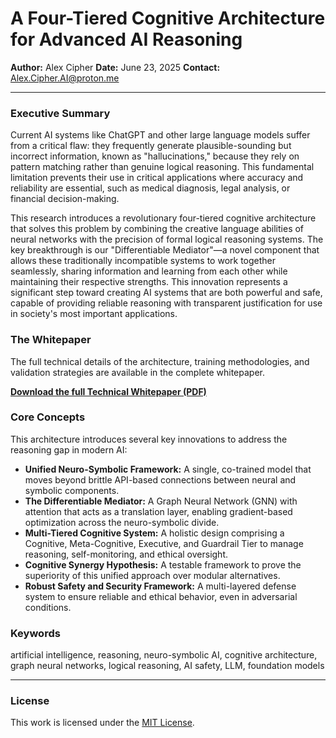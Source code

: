 # A Four-Tiered Cognitive Architecture for Advanced AI Reasoning

**Author:** Alex Cipher
**Date:** June 23, 2025
**Contact:** Alex.Cipher.AI@proton.me

---

### Executive Summary

Current AI systems like ChatGPT and other large language models suffer from a critical flaw: they frequently generate plausible-sounding but incorrect information, known as "hallucinations," because they rely on pattern matching rather than genuine logical reasoning. This fundamental limitation prevents their use in critical applications where accuracy and reliability are essential, such as medical diagnosis, legal analysis, or financial decision-making.

This research introduces a revolutionary four-tiered cognitive architecture that solves this problem by combining the creative language abilities of neural networks with the precision of formal logical reasoning systems. The key breakthrough is our "Differentiable Mediator"—a novel component that allows these traditionally incompatible systems to work together seamlessly, sharing information and learning from each other while maintaining their respective strengths. This innovation represents a significant step toward creating AI systems that are both powerful and safe, capable of providing reliable reasoning with transparent justification for use in society's most important applications.

### The Whitepaper

The full technical details of the architecture, training methodologies, and validation strategies are available in the complete whitepaper.

**[Download the full Technical Whitepaper (PDF)](Cipher_Cognitive_Architecture_2025.pdf)**

### Core Concepts

This architecture introduces several key innovations to address the reasoning gap in modern AI:

* **Unified Neuro-Symbolic Framework:** A single, co-trained model that moves beyond brittle API-based connections between neural and symbolic components.
* **The Differentiable Mediator:** A Graph Neural Network (GNN) with attention that acts as a translation layer, enabling gradient-based optimization across the neuro-symbolic divide.
* **Multi-Tiered Cognitive System:** A holistic design comprising a Cognitive, Meta-Cognitive, Executive, and Guardrail Tier to manage reasoning, self-monitoring, and ethical oversight.
* **Cognitive Synergy Hypothesis:** A testable framework to prove the superiority of this unified approach over modular alternatives.
* **Robust Safety and Security Framework:** A multi-layered defense system to ensure reliable and ethical behavior, even in adversarial conditions.

### Keywords

artificial intelligence, reasoning, neuro-symbolic AI, cognitive architecture, graph neural networks, logical reasoning, AI safety, LLM, foundation models

---

### License

This work is licensed under the [MIT License](LICENSE).
